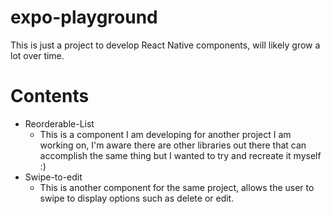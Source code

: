 # expo-playground
This is just a project to develop React Native components, will likely grow a lot over time.

# Contents
- Reorderable-List
  - This is a component I am developing for another project I am working on, I'm aware there are other libraries out there that can accomplish the same thing but I wanted to try and recreate it myself :)
- Swipe-to-edit
  - This is another component for the same project, allows the user to swipe to display options such as delete or edit.
